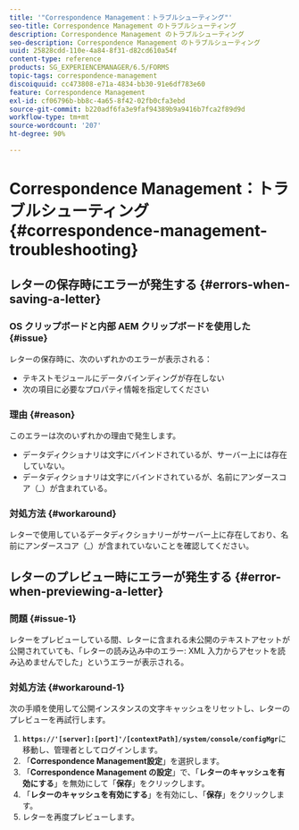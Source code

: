 ```yaml
---
title: '"Correspondence Management：トラブルシューティング"'
seo-title: Correspondence Management のトラブルシューティング
description: Correspondence Management のトラブルシューティング
seo-description: Correspondence Management のトラブルシューティング
uuid: 25828cdd-110e-4a84-8f31-d82cd610a54f
content-type: reference
products: SG_EXPERIENCEMANAGER/6.5/FORMS
topic-tags: correspondence-management
discoiquuid: cc473808-e71a-4834-bb30-91e6df783e60
feature: Correspondence Management
exl-id: cf06796b-bb8c-4a65-8f42-02fb0cfa3ebd
source-git-commit: b220adf6fa3e9faf94389b9a9416b7fca2f89d9d
workflow-type: tm+mt
source-wordcount: '207'
ht-degree: 90%

---
```


# Correspondence Management：トラブルシューティング {#correspondence-management-troubleshooting}

## レターの保存時にエラーが発生する {#errors-when-saving-a-letter}

### OS クリップボードと内部 AEM クリップボードを使用した     {#issue}

レターの保存時に、次のいずれかのエラーが表示される：

* テキストモジュールにデータバインディングが存在しない
* 次の項目に必要なプロパティ情報を指定してください

### 理由 {#reason}

このエラーは次のいずれかの理由で発生します。

* データディクショナリは文字にバインドされているが、サーバー上には存在していない。
* データディクショナリは文字にバインドされているが、名前にアンダースコア（_）が含まれている。

### 対処方法 {#workaround}

レターで使用しているデータディクショナリーがサーバー上に存在しており、名前にアンダースコア（_）が含まれていないことを確認してください。

## レターのプレビュー時にエラーが発生する {#error-when-previewing-a-letter}

### 問題 {#issue-1}

レターをプレビューしている間、レターに含まれる未公開のテキストアセットが公開されていても、「レターの読み込み中のエラー: XML 入力からアセットを読み込めませんでした」というエラーが表示される。

### 対処方法  {#workaround-1}

次の手順を使用して公開インスタンスの文字キャッシュをリセットし、レターのプレビューを再試行します。

1. **`https://'[server]:[port]'/[contextPath]/system/console/configMgr`**&#x200B;に移動し、管理者としてログインします。
1. 「**Correspondence Management設定**」を選択します。
1. 「**Correspondence Management の設定**」で、「**レターのキャッシュを有効にする**」を無効にして「**保存**」をクリックします。
1. 「**レターのキャッシュを有効にする**」を有効にし、「**保存**」をクリックします。
1. レターを再度プレビューします。
